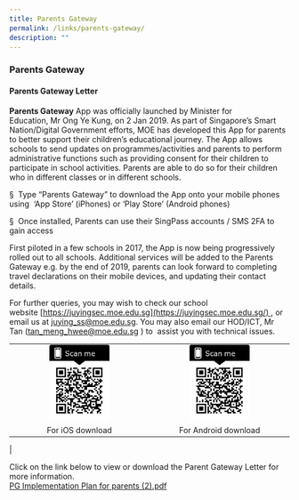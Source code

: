 ```yaml
---
title: Parents Gateway
permalink: /links/parents-gateway/
description: ""
---
```

### **Parents Gateway**
#### **Parents Gateway Letter**
**Parents Gateway** App was officially launched by Minister for Education, Mr Ong Ye Kung, on 2 Jan 2019. As part of Singapore’s Smart Nation/Digital Government efforts, MOE has developed this App for parents to better support their children’s educational journey. The App allows schools to send updates on programmes/activities and parents to perform administrative functions such as providing consent for their children to participate in school activities. Parents are able to do so for their children who in different classes or in different schools.  

§  Type “Parents Gateway” to download the App onto your mobile phones using  ‘App Store’ (iPhones) or ‘Play Store’ (Android phones)

§  Once installed, Parents can use their SingPass accounts / SMS 2FA to gain access

First piloted in a few schools in 2017, the App is now being progressively rolled out to all schools. Additional services will be added to the Parents Gateway e.g. by the end of 2019, parents can look forward to completing travel declarations on their mobile devices, and updating their contact details.

For further queries, you may wish to check our school website [https://juyingsec.moe.edu.sg](https://juyingsec.moe.edu.sg/) , or email us at [juying\_ss@moe.edu.sg](mailto:juying_ss@moe.edu.sg). You may also email our HOD/ICT, Mr Tan ([tan\_meng\_hwee@moe.edu.sg](mailto:tan_meng_hwee@moe.edu.sg) ) to  assist you with technical issues.

|  |  |
|:---:|:---:|
|<img src="/images/parent%20gateway%201.png" style="width:45%"> | <img src="/images/parent%20gateway%202.png" style="width:45%"> |
| For iOS download | For Android download |
|

Click on the link below to view or download the Parent Gateway Letter for more information.<br>
[PG Implementation Plan for parents (2).pdf](/files/PG%20Implementation%20Plan%20for%20parents%20(2).pdf)

